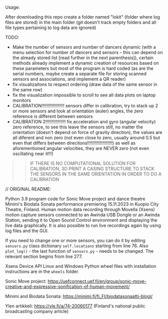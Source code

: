 Usage:

After downloading this repo create a folder named "lokit" (folder where log files are stored) in the main folder (git doesn't track empty folders and all file types pertaining to log data are ignored)

TODO: 

- Make the number of sensors and number of dancers dynamic (with a menu selection for number of dancers and sensors - this can depend on the already stored list [read further in the next parenthesis]),
  certain methods already implement a dynamic creation of resources based on these parameters but most of the program is hard coded
  (as are the serial numbers, maybe create a separate file for storing scanned sensors and associations, and implement a QR reader)
- fix visualizaitons to respect ordering (draw data of the same sensor in the same row)
- fix the visualization impossible to scroll to see all data plots on laptop monitors
- CALIBRATION!!!!!!!!!!!!!!!!!! sensors differ in calibration, try to stack up 2 or more sensors and look at orientation (euler) angles, the zero reference is different between sensors
- CALIBRATION 2!!!!!!!!!!!!!!!! fix acceleration and gyro (angular velocity) zero reference, to see this leave the sensors still, no matter the orientation (doesn't depend on force of gravity direction), the values are all diferent and non zero (not even close to zero, usually around 0.5 but even that differs between direcitons!!!!!!!!!!!!!!!!!!!!) as well as aforementioned angular velocities, they are NEVER zero (not even oscillating near it!!!)
  
 >> IF THERE IS NO COMPUTATIONAL SOLUTION FOR CALIBRATION, 3D PRINT A CASING STRUCTURE TO STACK THE SENSORS IN THE SAME ORIENTATION IN ORDER TO DO A CALIBRATION 

  

// ORIGINAL README:

Python 3.9 program code for Sonic Move project and dance theatre Minimi's Biodata Sonata performance premiering 15.11.2023 in Kuopio City Theatre, Finland. Human motion data recording through Movella (Xsens) motion capture sensors connected to an Awinda USB Dongle or an Awinda Station, sending it to Open Sound Control environment and displaying the live data graphically. It is also possible to run live recordings again by using log files and the GUI.

If you need to change one or more sensors, you can do it by editing `sensors.py` class dictionary `self.locations` starting from line 76. Also `plot_log()` - the last function of `sensors.py` - needs to be changed. The relevant section begins from line 277. 

Xsens Device API Linux and Windows Python wheel files with installation instructions are in the `wheels` folder.

Sonic Move project: https://uefconnect.uef.fi/en/group/sonic-move-creative-and-expressive-sonification-of-human-movement/

Minimi and Biodata Sonata: https://minimi.fi/fi_FI/biodatasonaatti-blogi/

Ylen artikkeli: https://yle.fi/a/74-20060177 (Finland's national public broadcasting company article)
